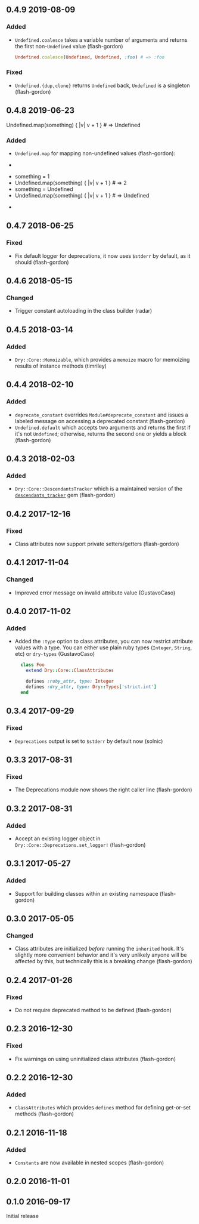 ## 0.4.9 2019-08-09


### Added

- `Undefined.coalesce` takes a variable number of arguments and returns the first non-`Undefined` value (flash-gordon)
  ```ruby
  Undefined.coalesce(Undefined, Undefined, :foo) # => :foo
  ```

### Fixed

- `Undefined.{dup,clone}` returns `Undefined` back, `Undefined` is a singleton (flash-gordon)

## 0.4.8 2019-06-23

Undefined.map(something) { |v| v + 1 } # => Undefined

### Added

- `Undefined.map` for mapping non-undefined values (flash-gordon):
- ```ruby
- something = 1
- Undefined.map(something) { |v| v + 1 } # => 2
- something = Undefined
- Undefined.map(something) { |v| v + 1 } # => Undefined
- ```

## 0.4.7 2018-06-25


### Fixed

- Fix default logger for deprecations, it now uses `$stderr` by default, as it should (flash-gordon)

## 0.4.6 2018-05-15


### Changed

- Trigger constant autoloading in the class builder (radar)
## 0.4.5 2018-03-14


### Added

- `Dry::Core::Memoizable`, which provides a `memoize` macro for memoizing results of instance methods (timriley)

## 0.4.4 2018-02-10


### Added

- `deprecate_constant` overrides `Module#deprecate_constant` and issues a labeled message on accessing a deprecated constant (flash-gordon)
- `Undefined.default` which accepts two arguments and returns the first if it's not `Undefined`; otherwise, returns the second one or yields a block (flash-gordon)

## 0.4.3 2018-02-03


### Added

- `Dry::Core::DescendantsTracker` which is a maintained version of the [`descendants_tracker`](https://github.com/dkubb/descendants_tracker) gem (flash-gordon)

## 0.4.2 2017-12-16


### Fixed

- Class attributes now support private setters/getters (flash-gordon)

## 0.4.1 2017-11-04


### Changed

- Improved error message on invalid attribute value (GustavoCaso)
## 0.4.0 2017-11-02


### Added

- Added the `:type` option to class attributes, you can now restrict attribute values with a type. You can either use plain ruby types (`Integer`, `String`, etc) or `dry-types` (GustavoCaso)

  ```ruby
    class Foo
      extend Dry::Core::ClassAttributes

      defines :ruby_attr, type: Integer
      defines :dry_attr, type: Dry::Types['strict.int']
    end
  ```

## 0.3.4 2017-09-29


### Fixed

- `Deprecations` output is set to `$stderr` by default now (solnic)

## 0.3.3 2017-08-31


### Fixed

- The Deprecations module now shows the right caller line (flash-gordon)

## 0.3.2 2017-08-31


### Added

- Accept an existing logger object in `Dry::Core::Deprecations.set_logger!` (flash-gordon)

## 0.3.1 2017-05-27


### Added

- Support for building classes within an existing namespace (flash-gordon)

## 0.3.0 2017-05-05


### Changed

- Class attributes are initialized _before_ running the `inherited` hook. It's slightly more convenient behavior and it's very unlikely anyone will be affected by this, but technically this is a breaking change (flash-gordon)
## 0.2.4 2017-01-26


### Fixed

- Do not require deprecated method to be defined (flash-gordon)

## 0.2.3 2016-12-30


### Fixed

- Fix warnings on using uninitialized class attributes (flash-gordon)

## 0.2.2 2016-12-30


### Added

- `ClassAttributes` which provides `defines` method for defining get-or-set methods (flash-gordon)

## 0.2.1 2016-11-18


### Added

- `Constants` are now available in nested scopes (flash-gordon)

## 0.2.0 2016-11-01


## 0.1.0 2016-09-17

Initial release

